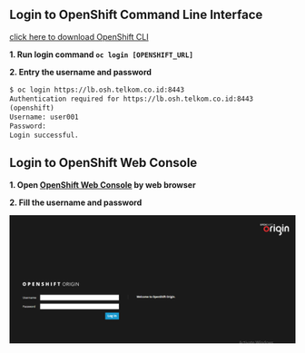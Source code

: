 ## Login to OpenShift Command Line Interface

[click here to download OpenShift CLI](https://github.com/openshift/origin/releases/tag/v1.5.1)

**1. Run login command `oc login [OPENSHIFT_URL]`**

**2. Entry the username and password**

	$ oc login https://lb.osh.telkom.co.id:8443
	Authentication required for https://lb.osh.telkom.co.id:8443 (openshift)
	Username: user001
	Password:
	Login successful.

## Login to OpenShift Web Console

**1. Open [OpenShift Web Console](https://lb.osh.telkom.co.id:8443) by web browser**

**2. Fill the username and password**

![Screenshot](../img/0008.png)